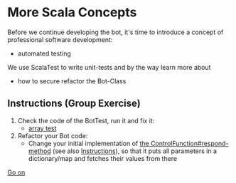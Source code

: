 # More Scala Concepts

Before we continue developing the bot, it's time to introduce a concept of professional software development:
- automated testing

We use ScalaTest to write unit-tests and by the way learn more about
- how to secure refactor the Bot-Class


## Instructions (Group Exercise)

1. Check the code of the BotTest, run it and fix it:
    - [array test](../../src/test/scala/concepts/TODOTest.scala)
2. Refactor your Bot code:
    - Change your initial implementation of [the ControlFunction#respond-method](../../src/main/scala/Bot.scala) (see also [Instructions](./03-Understand-ControlFunction-Input.md)),
      so that it puts all parameters in a dictionary/map and fetches their values from there
      
[Go on](https://github.com/plipp/scalatron/blob/master/Scalatron/doc/markdown/Scalatron%20Tutorial.md#bot-5-creating-a-command-parser-function)
